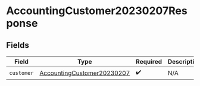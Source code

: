 # AccountingCustomer20230207Response


## Fields

| Field                                                                           | Type                                                                            | Required                                                                        | Description                                                                     |
| ------------------------------------------------------------------------------- | ------------------------------------------------------------------------------- | ------------------------------------------------------------------------------- | ------------------------------------------------------------------------------- |
| `customer`                                                                      | [AccountingCustomer20230207](../../models/shared/accountingcustomer20230207.md) | :heavy_check_mark:                                                              | N/A                                                                             |